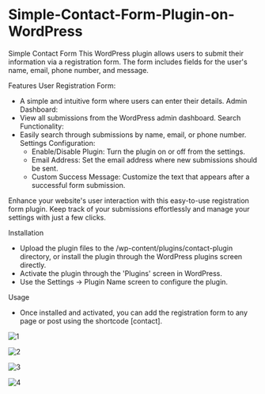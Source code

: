 # Simple-Contact-Form-Plugin-on-WordPress

Simple Contact Form 
This WordPress plugin allows users to submit their information via a registration form. The form includes fields for the user's name, email, phone number, and message.

Features
User Registration Form: 
- A simple and intuitive form where users can enter their details.
Admin Dashboard:
- View all submissions from the WordPress admin dashboard.
Search Functionality:
- Easily search through submissions by name, email, or phone number.
Settings Configuration:
  - Enable/Disable Plugin: Turn the plugin on or off from the settings.
  - Email Address: Set the email address where new submissions should be sent.
  - Custom Success Message: Customize the text that appears after a successful form submission.

Enhance your website's user interaction with this easy-to-use registration form plugin. Keep track of your submissions effortlessly and manage your settings with just a few clicks.

Installation
- Upload the plugin files to the /wp-content/plugins/contact-plugin directory, or install the plugin through the WordPress plugins screen directly.
- Activate the plugin through the 'Plugins' screen in WordPress.
- Use the Settings -> Plugin Name screen to configure the plugin.
  
Usage
- Once installed and activated, you can add the registration form to any page or post using the shortcode [contact].


![1](https://github.com/user-attachments/assets/c4169931-27b1-4b3f-be56-a56c3f0a75be)

![2](https://github.com/user-attachments/assets/b7c7d798-232b-4afe-a5fa-498c34d7be4c)

![3](https://github.com/user-attachments/assets/47712cf6-6f47-4ef5-b429-8467365ce1fc)

![4](https://github.com/user-attachments/assets/b152b244-5859-45c7-b859-49b57315346a)
